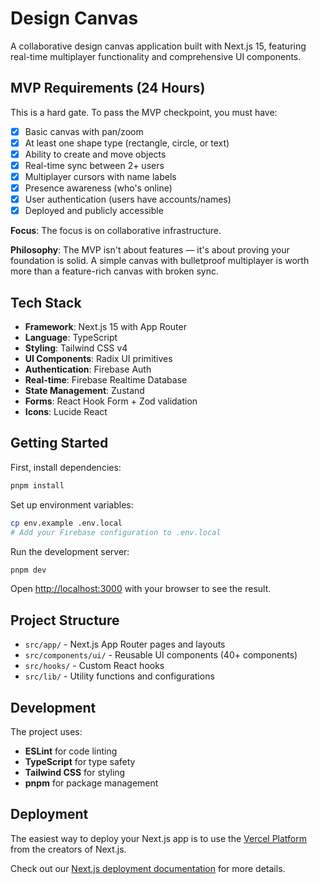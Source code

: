 # Design Canvas

A collaborative design canvas application built with Next.js 15, featuring real-time multiplayer functionality and comprehensive UI components.

## MVP Requirements (24 Hours)

This is a hard gate. To pass the MVP checkpoint, you must have:

- [x] Basic canvas with pan/zoom
- [x] At least one shape type (rectangle, circle, or text)
- [x] Ability to create and move objects
- [x] Real-time sync between 2+ users
- [x] Multiplayer cursors with name labels
- [x] Presence awareness (who's online)
- [x] User authentication (users have accounts/names)
- [x] Deployed and publicly accessible

**Focus**: The focus is on collaborative infrastructure.

**Philosophy**: The MVP isn't about features — it's about proving your foundation is solid. A simple canvas with bulletproof multiplayer is worth more than a feature-rich canvas with broken sync.

## Tech Stack

- **Framework**: Next.js 15 with App Router
- **Language**: TypeScript
- **Styling**: Tailwind CSS v4
- **UI Components**: Radix UI primitives
- **Authentication**: Firebase Auth
- **Real-time**: Firebase Realtime Database
- **State Management**: Zustand
- **Forms**: React Hook Form + Zod validation
- **Icons**: Lucide React

## Getting Started

First, install dependencies:

```bash
pnpm install
```

Set up environment variables:

```bash
cp env.example .env.local
# Add your Firebase configuration to .env.local
```

Run the development server:

```bash
pnpm dev
```

Open [http://localhost:3000](http://localhost:3000) with your browser to see the result.

## Project Structure

- `src/app/` - Next.js App Router pages and layouts
- `src/components/ui/` - Reusable UI components (40+ components)
- `src/hooks/` - Custom React hooks
- `src/lib/` - Utility functions and configurations

## Development

The project uses:

- **ESLint** for code linting
- **TypeScript** for type safety
- **Tailwind CSS** for styling
- **pnpm** for package management

## Deployment

The easiest way to deploy your Next.js app is to use the [Vercel Platform](https://vercel.com/new?utm_medium=default-template&filter=next.js&utm_source=create-next-app&utm_campaign=create-next-app-readme) from the creators of Next.js.

Check out our [Next.js deployment documentation](https://nextjs.org/docs/app/building-your-application/deploying) for more details.
